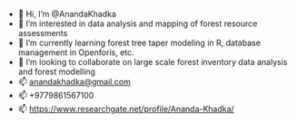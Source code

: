 - 👋 Hi, I’m @AnandaKhadka
- 👀 I’m interested in data analysis and mapping of forest resource assessments
- 🌱 I’m currently learning forest tree taper modeling in R, database management in Openforis, etc.
- 💞️ I’m looking to collaborate on large scale forest inventory data analysis and forest modelling
- 📫 anandakhadka@gmail.com
- 📫 +9779861567100
- 📫 https://www.researchgate.net/profile/Ananda-Khadka/

<!---
AnandaKhadka/AnandaKhadka is a ✨ special ✨ repository because its `README.md` (this file) appears on your GitHub profile.
You can click the Preview link to take a look at your changes.
--->

